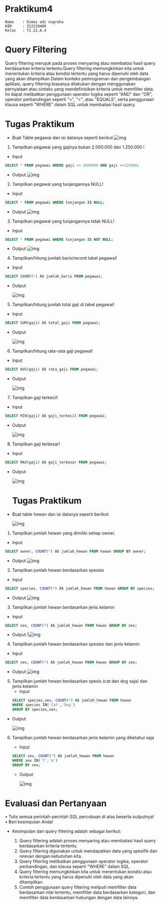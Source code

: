 # Praktikum4

```
Nama    : Dimas adi nugraha
NIM     : 312210409
Kelas   : TI.22.A.4
```

# Query Filtering

Query filtering merujuk pada proses menyaring atau membatasi hasil query berdasarkan kriteria tertentu.Query filtering memungkinkan kita untuk menentukan kriteria atau kondisi tertentu yang harus dipenuhi oleh data yang akan ditampilkan.Dalam konteks pemrograman dan pengembangan aplikasi, query filtering biasanya dilakukan dengan menggunakan pernyataan atau sintaks yang mendefinisikan kriteria untuk memfilter data. Ini dapat melibatkan penggunaan operator logika seperti "AND" dan "OR", operator perbandingan seperti ">", "<", atau "EQUALS", serta penggunaan klausa seperti "WHERE" dalam SQL untuk membatasi hasil query.

# Tugas Praktikum

- Buat Table pegawai dan isi datanya seperti berikut
  ![img](gambar/p4(1).png)

1. Tampilkan pegawai yang gajinya bukan 2.000.000 dan 1.250.000 !

- Input

```sql
SELECT * FROM pegawai WHERE gaji <> 2000000 AND gaji <>125000;
```

- Output
  ![img](gambar/p4(2).png)

2. Tampilkan pegawai yang tunjangannya NULL!

- Input

```sql
SELECT * FROM pegawai WHERE tunjangan IS NULL;
```

- Output
  ![img](gambar/p4(3).png)

3. Tampilkan pegawai yang tunjangannya tidak NULL!

- Input

```sql
SELECT * FROM pegawai WHERE tunjangan IS NOT NULL;
```

- Output
  ![img](gambar/p4(4).png)

4. Tampilkan/hitung jumlah baris/record tabel pegawai!

- Input

```sql
SELECT COUNT(*) AS jumlah_baris FROM pegawai;
```

- Output

  ![img](gambar/p4(5).png)

5. Tampilkan/hitung jumlah total gaji di tabel pegawai!

- Input

```sql
SELECT SUM(gaji) AS total_gaji FROM pegawai;
```

- Output

  ![img](gambar/p4(6).png)

6. Tampilkan/hitung rata-rata gaji pegawai!

- Input

```sql
SELECT AVG(gaji) AS rata_gaji FROM pegawai;
```

- Output

  ![img](gambar/p4(7).png)

7. Tampilkan gaji terkecil!

- Input

```sql
SELECT MIN(gaji) AS gaji_terkecil FROM pegawai;
```

- Output

  ![img](gambar/p4(8).png)

8. Tampilkan gaji terbesar!

- Input

```sql
SELECT MAX(gaji) AS gaji_terbesar FROM pegawai;
```

- Output

  ![img](gambar/p4(9).png)

  # Tugas Praktikum

- Buat table hewan dan isi datanya seperti berikut:


  ![img](gambar/p4(10).png)

1. Tampilkan jumlah hewan yang dimiliki setiap owner.

- Input

```sql
SELECT owner, COUNT(*) AS jumlah_hewan FROM hewan GROUP BY owner;
```

- Output
  ![img](gambar/p4(11).png)

2. Tampilkan jumlah hewan berdasarkan spesies

- Input

```sql
SELECT species, COUNT(*) AS jumlah_hewan FROM hewan GROUP BY species;
```

- Output
  ![img](gambar/p4(12).png)

3. Tampilkan jumlah hewan berdasarkan jenis kelamin

- Input

```sql
SELECT sex, COUNT(*) AS jumlah_hewan FROM hewan GROUP BY sex;
```

- Output
  !![img](gambar/p4(13).png)

4. Tampilkan jumlah hewan berdasarkan spesies dan jenis kelamin

- Input

```sql
SELECT sex, COUNT(*) AS jumlah_hewan FROM hewan GROUP BY sex;
```

- Output
  ![img](gambar/p4(14).png)

5. Tampilkan jumlah hewan berdasarkan spesis (cat dan dog saja)
   dan jenis kelamin
   - Input
   ```sql
   SELECT species,sex, COUNT(*) AS jumlah_hewan FROM hewan
   WHERE species IN('Cat','Dog')
   GROUP BY species,sex;
   ```

- Output

  ![img](gambar/p4(15).png)

6. Tampilkan jumlah hewan berdasarkan jenis kelamin yang diketahui
   saja

   - Input

   ```sql
   SELECT sex, COUNT(*) AS jumlah_hewan FROM hewan
   WHERE sex IN('f','m')
   GROUP BY sex;
   ```

   - Output
   
     ![img](gambar/p4(16).png)

# Evaluasi dan Pertanyaan

• Tulis semua perintah-perintah SQL percobaan di atas beserta
outputnya!
• Beri kesimpulan Anda!

- Kesimpulan dari query filtering adalah sebagai berikut:

  1. Query filtering adalah proses menyaring atau membatasi hasil query berdasarkan kriteria tertentu.
  2. Query filtering digunakan untuk mendapatkan data yang spesifik dan relevan dengan kebutuhan kita.
  3. Query filtering melibatkan penggunaan operator logika, operator perbandingan, dan klausa seperti "WHERE" dalam SQL.
  4. Query filtering memungkinkan kita untuk menentukan kondisi atau kriteria tertentu yang harus dipenuhi oleh data yang akan ditampilkan.
  5. Contoh penggunaan query filtering meliputi memfilter data berdasarkan nilai tertentu, memfilter data berdasarkan kategori, dan memfilter data berdasarkan hubungan dengan data lainnya.